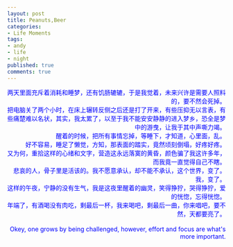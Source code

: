 ```yaml
---
layout: post
title: Peanuts,Beer
categories:
- Life Moments
tags:
- andy
- life
- night
published: true
comments: true
---
```

<p><p align="right"><font color="#0000ff">两天里面充斥着消耗和睡梦，还有饥肠辘辘，于是我觉着，未来兴许是需要人照料的，要不然会死掉。<br />把电脑关了两个小时，在床上辗转反侧之后还是打了开来，有些压抑无以言表，有些痛楚难以名状，其实，我太累了，以至于我不能安安静静的进入梦乡，恐全是梦中的游曳，让我于其中声嘶力竭。<br />醒着的时候，把所有事情忘掉，等睡下，才知道，心里面，乱。<br />好不容易，睡足了懒觉，方知，那表面的踏实，竟然顷刻倒塌，好疼好疼。<br />又为何，重拾这样的心绪和文字，营造这永远落寞的黄昏，颜色骗了我这许多年，而我竟一直觉得自己不瞎。<br />悲哀的人，骨子里是活该的。我不愿意承认，却不能不承认，这个世界，变了。我，变了。<br />这样的午夜，宁静的没有生气，我是这夜里醒着的幽灵，笑得狰狞，哭得狰狞，爱的恍惚，忘得恍惚。<br />年端了，有酒喝没有肉吃，剩最后一杯，我来喝吧，剩最后一曲，你来唱吧，要不然，天都要亮了。<br /><br />Okey, one grows by being challenged, however, effort and focus are what's more important.</font></p></p>
